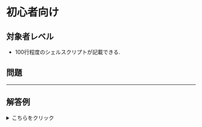 # 初心者向け

## 対象者レベル

- 100行程度のシェルスクリプトが記載できる.

## 問題


-------------------------------------------------------------------------------

## 解答例

<details>
<summary>こちらをクリック</summary>

</details>

